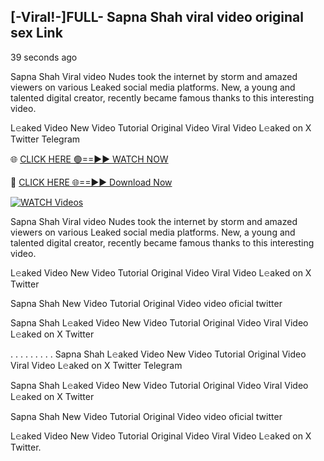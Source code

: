## [-Viral!-]FULL- Sapna Shah viral video original sex Link

39 seconds ago

Sapna Shah Viral video Nudes took the internet by storm and amazed viewers on various Leaked social media platforms. New, a young and talented digital creator, recently became famous thanks to this interesting video.

L𝚎aked Video New Video Tutorial Original Video Viral Video L𝚎aked on X Twitter Telegram

🌐 [CLICK HERE 🟢==►► WATCH NOW](https://new-mfoji-vido.blogspot.com/p/valovido.html)

🔴 [CLICK HERE 🌐==►► Download Now](https://new-mfoji-vido.blogspot.com/p/valovido.html)

<a href="https://new-mfoji-vido.blogspot.com/p/valovido.html" rel="nofollow"><img src="https://i.imgur.com/xaaaJFf.jpeg" alt="WATCH Videos" style="max-width: 100%;"></a>


Sapna Shah Viral video Nudes took the internet by storm and amazed viewers on various Leaked social media platforms. New, a young and talented digital creator, recently became famous thanks to this interesting video.

L𝚎aked Video New Video Tutorial Original Video Viral Video L𝚎aked on X Twitter

Sapna Shah New Video Tutorial Original Video video oficial twitter

Sapna Shah L𝚎aked Video New Video Tutorial Original Video Viral Video L𝚎aked on X Twitter

. . . . . . . . . Sapna Shah  L𝚎aked Video New Video Tutorial Original Video Viral Video L𝚎aked on X Twitter Telegram

Sapna Shah L𝚎aked Video New Video Tutorial Original Video Viral Video L𝚎aked on X Twitter

Sapna Shah New Video Tutorial Original Video video oficial twitter

L𝚎aked Video New Video Tutorial Original Video Viral Video L𝚎aked on X Twitter.